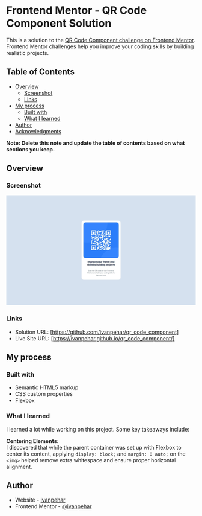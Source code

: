 # Frontend Mentor - QR Code Component Solution

This is a solution to the [QR Code Component challenge on Frontend Mentor](https://www.frontendmentor.io/challenges/qr-code-component-iux_sIO_H). Frontend Mentor challenges help you improve your coding skills by building realistic projects.

## Table of Contents

- [Overview](#overview)
  - [Screenshot](#screenshot)
  - [Links](#links)
- [My process](#my-process)
  - [Built with](#built-with)
  - [What I learned](#what-i-learned)
- [Author](#author)
- [Acknowledgments](#acknowledgments)

**Note: Delete this note and update the table of contents based on what sections you keep.**

## Overview

### Screenshot

![](./images/screenshot.jpeg)

### Links

- Solution URL: [https://github.com/ivanpehar/qr_code_component]
- Live Site URL: [https://ivanpehar.github.io/qr_code_component/]

## My process

### Built with

- Semantic HTML5 markup
- CSS custom properties
- Flexbox

### What I learned

I learned a lot while working on this project. Some key takeaways include:

**Centering Elements:**  
  I discovered that while the parent container was set up with Flexbox to center its content, applying `display: block;` and `margin: 0 auto;` on the `<img>` helped remove extra whitespace and ensure proper horizontal alignment.

## Author

- Website - [ivanpehar](https://github.com/ivanpehar)
- Frontend Mentor - [@ivanpehar](https://www.frontendmentor.io/profile/ivanpehar)